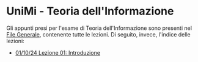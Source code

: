 # UniMi - Teoria dell'Informazione
Gli appunti presi per l'esame di Teoria dell'Informazione sono presenti nel [File Generale](), contenente tutte le lezioni. Di seguito, invece, l'indice delle lezioni:
<br>
- [01/10/24 Lezione 01: Introduzione]()
